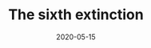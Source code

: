 ---
title: "The sixth extinction"
description: ""
featured_image: '/images/power_of_habit.png'
date: "2020-05-15"
draft: true
---
